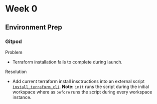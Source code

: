 # Week 0

## Environment Prep
### Gitpod

Problem
- Terraform installation fails to complete during launch.

Resolution
- Add current terraform install insctructions into an external script [`install_terraform_cli`](/.bin/install_terraform_cli). 
**Note:** `init` runs the script during the initial workspace where as  `before` runs the script during every workspace instance.